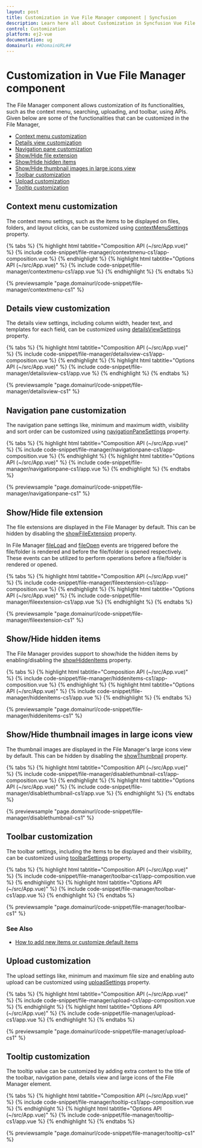 ```yaml
---
layout: post
title: Customization in Vue File Manager component | Syncfusion
description: Learn here all about Customization in Syncfusion Vue File Manager component of Syncfusion Essential JS 2 and more.
control: Customization 
platform: ej2-vue
documentation: ug
domainurl: ##DomainURL##
---
```


# Customization in Vue File Manager component

The File Manager component allows customization of its functionalities, such as the context menu, searching, uploading, and toolbar, using APIs. Given below are some of the functionalities that can be customized in the File Manager,

* [Context menu customization](#context-menu-customization)
* [Details view customization](#details-view-customization)
* [Navigation pane customization](#navigation-pane-customization)
* [Show/Hide file extension](#showhide-file-extension)
* [Show/Hide hidden items](#showhide-hidden-items)
* [Show/Hide thumbnail images in large icons view](#showhide-thumbnail-images-in-large-icons-view)
* [Toolbar customization](#toolbar-customization)
* [Upload customization](#upload-customization)
* [Tooltip customization](#tooltip-customization)

## Context menu customization

The context menu settings, such as the items to be displayed on files, folders, and layout clicks, can be customized using [contextMenuSettings](https://ej2.syncfusion.com/vue/documentation/api/file-manager/#contextmenusettings) property.

{% tabs %}
{% highlight html tabtitle="Composition API (~/src/App.vue)" %}
{% include code-snippet/file-manager/contextmenu-cs1/app-composition.vue %}
{% endhighlight %}
{% highlight html tabtitle="Options API (~/src/App.vue)" %}
{% include code-snippet/file-manager/contextmenu-cs1/app.vue %}
{% endhighlight %}
{% endtabs %}
        
{% previewsample "page.domainurl/code-snippet/file-manager/contextmenu-cs1" %}

## Details view customization

The details view settings, including column width, header text, and templates for each field, can be customized using [detailsViewSettings](https://ej2.syncfusion.com/vue/documentation/api/file-manager/#detailsviewsettings) property.

{% tabs %}
{% highlight html tabtitle="Composition API (~/src/App.vue)" %}
{% include code-snippet/file-manager/detailsview-cs1/app-composition.vue %}
{% endhighlight %}
{% highlight html tabtitle="Options API (~/src/App.vue)" %}
{% include code-snippet/file-manager/detailsview-cs1/app.vue %}
{% endhighlight %}
{% endtabs %}
        
{% previewsample "page.domainurl/code-snippet/file-manager/detailsview-cs1" %}

## Navigation pane customization

The navigation pane settings like, minimum and maximum width, visibility and sort order can be customized using [navigationPaneSettings](https://ej2.syncfusion.com/vue/documentation/api/file-manager/#navigationpanesettings) property.

{% tabs %}
{% highlight html tabtitle="Composition API (~/src/App.vue)" %}
{% include code-snippet/file-manager/navigationpane-cs1/app-composition.vue %}
{% endhighlight %}
{% highlight html tabtitle="Options API (~/src/App.vue)" %}
{% include code-snippet/file-manager/navigationpane-cs1/app.vue %}
{% endhighlight %}
{% endtabs %}
        
{% previewsample "page.domainurl/code-snippet/file-manager/navigationpane-cs1" %}

## Show/Hide file extension

The file extensions are displayed in the File Manager by default. This can be hidden by disabling the [showFileExtension](https://ej2.syncfusion.com/vue/documentation/api/file-manager/#showfileextension) property.

In File Manager [fileLoad](https://ej2.syncfusion.com/vue/documentation/api/file-manager/#fileload) and [fileOpen](https://ej2.syncfusion.com/vue/documentation/api/file-manager/#fileopen) events are triggered before the file/folder is rendered and before the file/folder is opened respectively. These events can be utilized to perform operations before a file/folder is rendered or opened.

{% tabs %}
{% highlight html tabtitle="Composition API (~/src/App.vue)" %}
{% include code-snippet/file-manager/fileextension-cs1/app-composition.vue %}
{% endhighlight %}
{% highlight html tabtitle="Options API (~/src/App.vue)" %}
{% include code-snippet/file-manager/fileextension-cs1/app.vue %}
{% endhighlight %}
{% endtabs %}
        
{% previewsample "page.domainurl/code-snippet/file-manager/fileextension-cs1" %}

## Show/Hide hidden items

The File Manager provides support to show/hide the hidden items by enabling/disabling the [showHiddenItems](https://ej2.syncfusion.com/vue/documentation/api/file-manager/#showhiddenitems) property.

{% tabs %}
{% highlight html tabtitle="Composition API (~/src/App.vue)" %}
{% include code-snippet/file-manager/hiddenitems-cs1/app-composition.vue %}
{% endhighlight %}
{% highlight html tabtitle="Options API (~/src/App.vue)" %}
{% include code-snippet/file-manager/hiddenitems-cs1/app.vue %}
{% endhighlight %}
{% endtabs %}
        
{% previewsample "page.domainurl/code-snippet/file-manager/hiddenitems-cs1" %}

## Show/Hide thumbnail images in large icons view

The thumbnail images are displayed in the File Manager's large icons view by default. This can be hidden by disabling the [showThumbnail](https://ej2.syncfusion.com/vue/documentation/api/file-manager/#showthumbnail) property.

{% tabs %}
{% highlight html tabtitle="Composition API (~/src/App.vue)" %}
{% include code-snippet/file-manager/disablethumbnail-cs1/app-composition.vue %}
{% endhighlight %}
{% highlight html tabtitle="Options API (~/src/App.vue)" %}
{% include code-snippet/file-manager/disablethumbnail-cs1/app.vue %}
{% endhighlight %}
{% endtabs %}
        
{% previewsample "page.domainurl/code-snippet/file-manager/disablethumbnail-cs1" %}

## Toolbar customization

The toolbar settings, including the items to be displayed and their visibility, can be customized using [toolbarSettings](https://ej2.syncfusion.com/vue/documentation/api/file-manager/#toolbarsettings) property.

{% tabs %}
{% highlight html tabtitle="Composition API (~/src/App.vue)" %}
{% include code-snippet/file-manager/toolbar-cs1/app-composition.vue %}
{% endhighlight %}
{% highlight html tabtitle="Options API (~/src/App.vue)" %}
{% include code-snippet/file-manager/toolbar-cs1/app.vue %}
{% endhighlight %}
{% endtabs %}
        
{% previewsample "page.domainurl/code-snippet/file-manager/toolbar-cs1" %}

### See Also

* [How to add new items or customize default items](https://ej2.syncfusion.com/vue/documentation/file-manager/how-to/adding-custom-item-to-toolbar)

## Upload customization

The upload settings like, minimum and maximum file size and enabling auto upload can be customized using [uploadSettings](https://ej2.syncfusion.com/vue/documentation/api/file-manager/#uploadsettings) property.

{% tabs %}
{% highlight html tabtitle="Composition API (~/src/App.vue)" %}
{% include code-snippet/file-manager/upload-cs1/app-composition.vue %}
{% endhighlight %}
{% highlight html tabtitle="Options API (~/src/App.vue)" %}
{% include code-snippet/file-manager/upload-cs1/app.vue %}
{% endhighlight %}
{% endtabs %}
        
{% previewsample "page.domainurl/code-snippet/file-manager/upload-cs1" %}

## Tooltip customization

The tooltip value can be customized by adding extra content to the title of the toolbar, navigation pane, details view and large icons of the File Manager element.

{% tabs %}
{% highlight html tabtitle="Composition API (~/src/App.vue)" %}
{% include code-snippet/file-manager/tooltip-cs1/app-composition.vue %}
{% endhighlight %}
{% highlight html tabtitle="Options API (~/src/App.vue)" %}
{% include code-snippet/file-manager/tooltip-cs1/app.vue %}
{% endhighlight %}
{% endtabs %}
        
{% previewsample "page.domainurl/code-snippet/file-manager/tooltip-cs1" %}